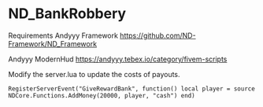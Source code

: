 # ND_BankRobbery

Requirements
Andyyy Framework
https://github.com/ND-Framework/ND_Framework

Andyyy ModernHud
https://andyyy.tebex.io/category/fivem-scripts


Modify the server.lua to update the costs of payouts.

``RegisterServerEvent("GiveRewardBank", function()
	local player = source
	NDCore.Functions.AddMoney(20000, player, "cash")
end)``
